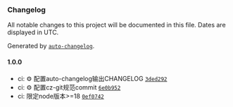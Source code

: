 ### Changelog

All notable changes to this project will be documented in this file. Dates are displayed in UTC.

Generated by [`auto-changelog`](https://github.com/CookPete/auto-changelog).

#### 1.0.0

- ci: ⚙️ 配置auto-changelog输出CHANGELOG [`3ded292`](https://github.com/huatten/taro-vue-template/commit/3ded292b4f5ddcf55c2699f7714dcf71d1a525b9)
- ci: ⚙️ 配置cz-git规范commit [`6e0b952`](https://github.com/huatten/taro-vue-template/commit/6e0b952b38ff540fc263c1021d6e8865b87881c4)
- ci: 限定node版本&gt;=18 [`0ef0742`](https://github.com/huatten/taro-vue-template/commit/0ef0742fc8dbcd063794e54418ebf3cf3b3f03c9)

